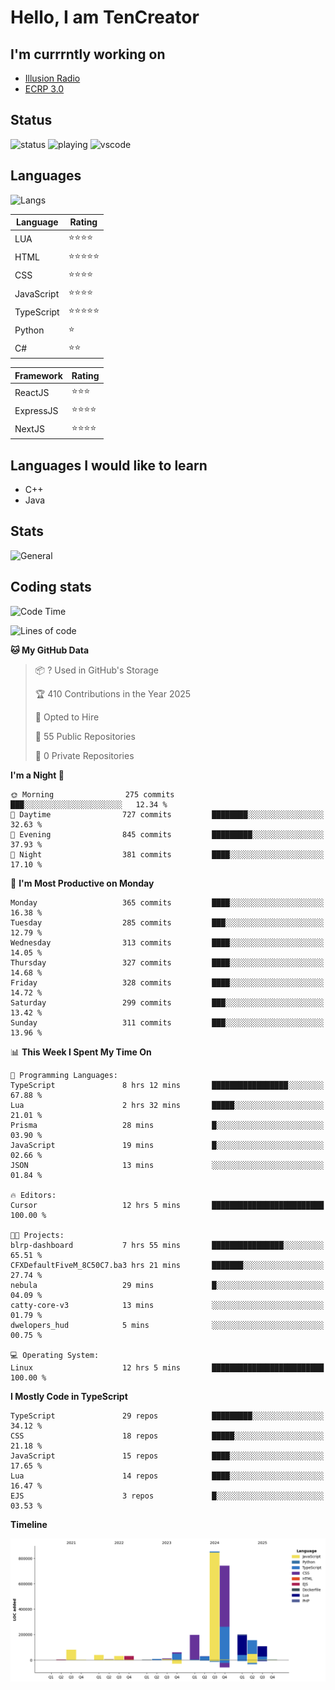 # Hello, I am TenCreator

## I'm currrntly working on
- [Illusion Radio](https://illusionradio.co.uk/)
- [ECRP 3.0](http://github.com/Emerald-Coast-Roleplay/)

## Status
![status](https://api.statusbadges.me/badge/status/518334475038359555?simple=true&style=for-the-badge)
![playing](https://api.statusbadges.me/badge/playing/518334475038359555?style=for-the-badge)
![vscode](https://api.statusbadges.me/badge/vscode/518334475038359555?style=for-the-badge)

## Languages
![Langs](https://github-readme-stats.vercel.app/api/top-langs/?username=tencreator&layout=compact&theme=radical)


|Language|Rating|
|--------|------|
|LUA|⭐️⭐️⭐️⭐️|
|HTML|⭐️⭐️⭐️⭐️⭐️|
|CSS|⭐️⭐️⭐️⭐️|
|JavaScript|⭐️⭐️⭐️⭐️|
|TypeScript|⭐️⭐️⭐️⭐️⭐️|
|Python|⭐️|
|C#|⭐️⭐️ |

|Framework|Rating|
|--------|------|
|ReactJS|⭐️⭐️⭐|
|ExpressJS|⭐️⭐️⭐️⭐️|
|NextJS|⭐️⭐️⭐⭐️|

## Languages I would like to learn
- C++
- Java

## Stats
![General](https://github-readme-stats.vercel.app/api?username=tencreator&show_icons=true&theme=radical)

## Coding stats

<!--START_SECTION:waka-->
![Code Time](http://img.shields.io/badge/Code%20Time-468%20hrs%2034%20mins-blue)

![Lines of code](https://img.shields.io/badge/From%20Hello%20World%20I%27ve%20Written-2.0%20million%20lines%20of%20code-blue)

**🐱 My GitHub Data** 

> 📦 ? Used in GitHub's Storage 
 > 
> 🏆 410 Contributions in the Year 2025
 > 
> 💼 Opted to Hire
 > 
> 📜 55 Public Repositories 
 > 
> 🔑 0 Private Repositories 
 > 
**I'm a Night 🦉** 

```text
🌞 Morning                275 commits         ███░░░░░░░░░░░░░░░░░░░░░░   12.34 % 
🌆 Daytime                727 commits         ████████░░░░░░░░░░░░░░░░░   32.63 % 
🌃 Evening                845 commits         █████████░░░░░░░░░░░░░░░░   37.93 % 
🌙 Night                  381 commits         ████░░░░░░░░░░░░░░░░░░░░░   17.10 % 
```
📅 **I'm Most Productive on Monday** 

```text
Monday                   365 commits         ████░░░░░░░░░░░░░░░░░░░░░   16.38 % 
Tuesday                  285 commits         ███░░░░░░░░░░░░░░░░░░░░░░   12.79 % 
Wednesday                313 commits         ████░░░░░░░░░░░░░░░░░░░░░   14.05 % 
Thursday                 327 commits         ████░░░░░░░░░░░░░░░░░░░░░   14.68 % 
Friday                   328 commits         ████░░░░░░░░░░░░░░░░░░░░░   14.72 % 
Saturday                 299 commits         ███░░░░░░░░░░░░░░░░░░░░░░   13.42 % 
Sunday                   311 commits         ███░░░░░░░░░░░░░░░░░░░░░░   13.96 % 
```


📊 **This Week I Spent My Time On** 

```text
💬 Programming Languages: 
TypeScript               8 hrs 12 mins       █████████████████░░░░░░░░   67.88 % 
Lua                      2 hrs 32 mins       █████░░░░░░░░░░░░░░░░░░░░   21.01 % 
Prisma                   28 mins             █░░░░░░░░░░░░░░░░░░░░░░░░   03.90 % 
JavaScript               19 mins             █░░░░░░░░░░░░░░░░░░░░░░░░   02.66 % 
JSON                     13 mins             ░░░░░░░░░░░░░░░░░░░░░░░░░   01.84 % 

🔥 Editors: 
Cursor                   12 hrs 5 mins       █████████████████████████   100.00 % 

🐱‍💻 Projects: 
blrp-dashboard           7 hrs 55 mins       ████████████████░░░░░░░░░   65.51 % 
CFXDefaultFiveM_8C50C7.ba3 hrs 21 mins       ███████░░░░░░░░░░░░░░░░░░   27.74 % 
nebula                   29 mins             █░░░░░░░░░░░░░░░░░░░░░░░░   04.09 % 
catty-core-v3            13 mins             ░░░░░░░░░░░░░░░░░░░░░░░░░   01.79 % 
dwelopers_hud            5 mins              ░░░░░░░░░░░░░░░░░░░░░░░░░   00.75 % 

💻 Operating System: 
Linux                    12 hrs 5 mins       █████████████████████████   100.00 % 
```

**I Mostly Code in TypeScript** 

```text
TypeScript               29 repos            █████████░░░░░░░░░░░░░░░░   34.12 % 
CSS                      18 repos            █████░░░░░░░░░░░░░░░░░░░░   21.18 % 
JavaScript               15 repos            ████░░░░░░░░░░░░░░░░░░░░░   17.65 % 
Lua                      14 repos            ████░░░░░░░░░░░░░░░░░░░░░   16.47 % 
EJS                      3 repos             █░░░░░░░░░░░░░░░░░░░░░░░░   03.53 % 
```



**Timeline**

![Lines of Code chart](https://raw.githubusercontent.com/tencreator/tencreator/main/assets/bar_graph.png)


<!--END_SECTION:waka-->
